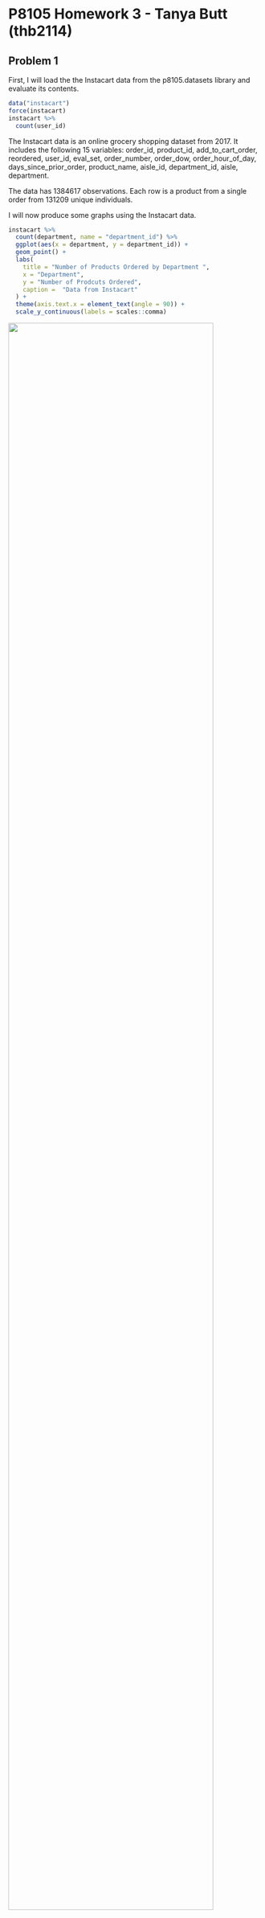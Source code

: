 P8105 Homework 3 - Tanya Butt (thb2114)
================

## Problem 1

First, I will load the the Instacart data from the p8105.datasets
library and evaluate its contents.

``` r
data("instacart")
force(instacart)
instacart %>% 
  count(user_id)
```

The Instacart data is an online grocery shopping dataset from 2017. It
includes the following 15 variables: order\_id, product\_id,
add\_to\_cart\_order, reordered, user\_id, eval\_set, order\_number,
order\_dow, order\_hour\_of\_day, days\_since\_prior\_order,
product\_name, aisle\_id, department\_id, aisle, department.

The data has 1384617 observations. Each row is a product from a single
order from 131209 unique individuals.

I will now produce some graphs using the Instacart data.

``` r
instacart %>% 
  count(department, name = "department_id") %>% 
  ggplot(aes(x = department, y = department_id)) +
  geom_point() +
  labs(
    title = "Number of Products Ordered by Department ",
    x = "Department",
    y = "Number of Prodcuts Ordered",
    caption =  "Data from Instacart"
  ) +
  theme(axis.text.x = element_text(angle = 90)) +
  scale_y_continuous(labels = scales::comma)
```

<img src="hw3_files/figure-gfm/unnamed-chunk-3-1.png" width="90%" />

The departments most frequently ordered from in this dataset set are
“produce” and “dairy eggs”.

``` r
instacart %>% 
  group_by(department, product_name) %>% 
  summarize(n_obs = n()) %>% 
  filter(n_obs > 5000) %>% 
  ggplot(aes(x = product_name, y = n_obs)) +
  geom_bar(stat = "identity", fill = "steelblue") +
  labs(
    title = "Top 10 Products Ordered in the Instacart Dataset",
    x = "Product Name",
    y = "Number of Prodcuts Ordered",
    caption =  "Data from Instacart"
  ) +
  theme(axis.text.x = element_text(angle = 90)) +
  scale_y_continuous(
    breaks = c(0, 5000, 10000, 15000, 20000),
    labels = c("0", "5,000", "10,000", "15,000", "20,000")) +
  scale_x_discrete(labels = function(x) stringr::str_wrap(x, width = 10))
## `summarise()` has grouped output by 'department'. You can override using the `.groups` argument.
```

<img src="hw3_files/figure-gfm/unnamed-chunk-4-1.png" width="90%" />

The top 10 most frequently ordered products in the Instacart dataset are
bags of organic bananas, bananas, large lemons, limes, organic avocados,
organic baby spinach, organic Has avocados, organic raspberries, organic
strawberries, and strawberries.

``` r
n_distinct(pull(instacart, aisle_id))
## [1] 134
instacart %>% 
  count(aisle_id, aisle, sort = TRUE)
## # A tibble: 134 × 3
##    aisle_id aisle                              n
##       <int> <chr>                          <int>
##  1       83 fresh vegetables              150609
##  2       24 fresh fruits                  150473
##  3      123 packaged vegetables fruits     78493
##  4      120 yogurt                         55240
##  5       21 packaged cheese                41699
##  6      115 water seltzer sparkling water  36617
##  7       84 milk                           32644
##  8      107 chips pretzels                 31269
##  9       91 soy lactosefree                26240
## 10      112 bread                          23635
## # … with 124 more rows
```

In the Instacart dataset, the number of aisles are 134 and the aisles
most ordered from are the ‘fresh vegetables’ and ‘fresh fruits’ aisle.

Below is a bar graph of the number of items ordered in aisles with &gt;
10,000 items ordered.

``` r
instacart %>% 
  count(aisle_id, aisle, sort = TRUE) %>% 
  filter(n > 10000) %>% 
  ggplot(aes(x = aisle, y = n)) +
  geom_bar(stat = "identity", fill = "steelblue") +
  labs(
    title = "Number of Products Ordered",
    x = "Aisle Name",
    y = "Number of Prodcuts Ordered",
    caption =  "Data from Instacart"
  ) +
  theme(axis.text.x = element_text(angle = 90, hjust = 1.05, size = 8)) +
  scale_y_continuous(
    breaks = c(0, 10000, 20000, 40000, 60000, 80000, 100000, 120000, 140000,
               160000),
    labels = c("0", "10,000", "20,000", "40,000", "60,000", "80,000", "100,000", 
               "120,000", "140,000", "160,000")) 
```

<img src="hw3_files/figure-gfm/unnamed-chunk-6-1.png" width="90%" />

‘Fresh vegetables’ and ‘fresh fruits’ had the highest number of orders
in this dataset.

Below I will create a table with the three most popular items in each of
the aisles, “baking ingredients”, “dog food care”, and “packaged
vegetable fruits.” I will include the number of times each item is
ordered in the table.

``` r
baking_df = filter(instacart, aisle == "baking ingredients") %>% 
  group_by(aisle, product_name) %>% 
  count(product_name, sort = TRUE) %>% 
  filter(product_name == "Light Brown Sugar" | product_name == "Pure Baking Soda" |
         product_name == "Cane Sugar") 

dogfood_df = filter(instacart, aisle == "dog food care") %>% 
  group_by(aisle, product_name) %>% 
  count(product_name, sort = TRUE) %>% 
  filter(product_name == "Snack Sticks Chicken & Rice Recipe Dog Treats" | 
           product_name == "Organix Chicken & Brown Rice Recipe" | product_name
         == "Small Dog Biscuits")

package_vege_fruit_df = filter(instacart, aisle == "packaged vegetables fruits") %>% 
  group_by(aisle, product_name) %>% 
  count(product_name, sort = TRUE) %>% 
  filter(product_name == "Organic Baby Spinach" | product_name == "Organic Raspberries" |
           product_name == "Organic Blueberries")

package_baking_df = full_join(package_vege_fruit_df, baking_df, by = NULL) 
## Joining, by = c("aisle", "product_name", "n")
baking_dogfood_package_df = full_join(package_baking_df, dogfood_df, by = NULL) %>%
  group_by(aisle) %>% 
  mutate(n, rank = min_rank(desc(n))) %>%
  mutate(product_order_num = paste(product_name,"- number of orders:", n)) 
## Joining, by = c("aisle", "product_name", "n")
table_df = select(baking_dogfood_package_df, rank, product_order_num, aisle) %>% 
  pivot_wider(
    names_from = aisle,
    values_from = product_order_num) %>% 
  rename("Rank" = rank) %>% 
  rename("Packaged Vegetables and Fruits" = `packaged vegetables fruits`) %>% 
  rename("Baking Ingredients" = `baking ingredients`) %>% 
  rename("Dog Food and Care" = `dog food care`) %>% 
   knitr::kable()

table_df
```

| Rank | Packaged Vegetables and Fruits                | Baking Ingredients                        | Dog Food and Care                                                    |
|-----:|:----------------------------------------------|:------------------------------------------|:---------------------------------------------------------------------|
|    1 | Organic Baby Spinach - number of orders: 9784 | Light Brown Sugar - number of orders: 499 | Snack Sticks Chicken & Rice Recipe Dog Treats - number of orders: 30 |
|    2 | Organic Raspberries - number of orders: 5546  | Pure Baking Soda - number of orders: 387  | Organix Chicken & Brown Rice Recipe - number of orders: 28           |
|    3 | Organic Blueberries - number of orders: 4966  | Cane Sugar - number of orders: 336        | Small Dog Biscuits - number of orders: 26                            |

The most ordered items in the “Packaged Vegetables and Fruits”, “Baking
Ingredients”, and “Dog Food and Care” aisles are: organic baby spinach,
light brown sugar, and Snack Sticks Chicken and Rice Recipe Dog Treats.

In the following code, I am creating a table to show the mean hour of
the day at which Pink Lady Apples and Coffee Ice Cream are ordered on
each day of the week.

``` r
PLA_CIC_df = filter(instacart, product_name == "Pink Lady Apples" | product_name
                    == "Coffee Ice Cream") %>% 
  group_by(product_name, order_dow) %>% 
  summarize(mean_order_hour = mean(order_hour_of_day)) %>% 
  rename("Name of Product" = product_name) %>% 
  rename("Mean Order Hour" = mean_order_hour) %>%
  mutate(order_dow = factor(c("0" = "Sunday", "1" = "Monday", "2" = "Tuesday",
                              "3" = "Wednesday", "4" = "Thursday", "5" = "Friday",
                              "6" = "Saturday"))) %>% 
  pivot_wider(
    names_from = "order_dow",
    values_from = "Mean Order Hour"
  ) %>% 
  knitr::kable()
## `summarise()` has grouped output by 'product_name'. You can override using the `.groups` argument.
PLA_CIC_df        
```

| Name of Product  |   Sunday |   Monday |  Tuesday | Wednesday | Thursday |   Friday | Saturday |
|:-----------------|---------:|---------:|---------:|----------:|---------:|---------:|---------:|
| Coffee Ice Cream | 13.77419 | 14.31579 | 15.38095 |  15.31818 | 15.21739 | 12.26316 | 13.83333 |
| Pink Lady Apples | 13.44118 | 11.36000 | 11.70213 |  14.25000 | 11.55172 | 12.78431 | 11.93750 |

Based on the table, it looks like Pink Lady Apples tend to be ordered
earlier in the day compared to Coffee Ice Cream.

## Problem 2

I will load and clean data from the “Behavioral Risk Factors
Surveillance System (BRFSS) for Selected Metropolitan Area Risk Trends
(SMART) for 2002-2010”.

``` r
data("brfss_smart2010")
brfss_smart2010_df = force(brfss_smart2010) %>% 
 janitor::clean_names() %>% 
  rename(state_abbrev = locationabbr) %>%
  rename(state_w_county = locationdesc) %>% 
  rename(response_id = respid) %>% 
  rename(lat_long = geo_location) %>% 
  filter(topic == "Overall Health") %>% 
  filter(response == "Poor" | response == "Fair" | response == "Good" | 
           response == "Very good" | response == "Excellent") %>% 
  mutate(response = forcats::fct_relevel(response, c("Poor", "Fair", "Good",
                                                     "Very good", "Excellent")))
```

I will now show how many states had 7 or more locations in 2002 and
2010.

``` r
brfss_smart2010_df %>% 
  filter(year == 2002) %>% 
  count(state_abbrev, sort = TRUE) %>% 
  filter(n >= 7)
## # A tibble: 36 × 2
##    state_abbrev     n
##    <chr>        <int>
##  1 PA              50
##  2 MA              40
##  3 NJ              40
##  4 CT              35
##  5 FL              35
##  6 NC              35
##  7 MD              30
##  8 NH              25
##  9 NY              25
## 10 UT              25
## # … with 26 more rows
brfss_smart2010_df %>% 
  filter(year == 2010) %>% 
  count(state_abbrev, sort = TRUE) %>% 
  filter(n >= 7)
## # A tibble: 45 × 2
##    state_abbrev     n
##    <chr>        <int>
##  1 FL             205
##  2 NJ              95
##  3 TX              80
##  4 CA              60
##  5 MD              60
##  6 NC              60
##  7 NE              50
##  8 WA              50
##  9 MA              45
## 10 NY              45
## # … with 35 more rows
```

In 2002, there were 36 states with 7 or more locations. In 2010, there
were 45 states with 7 or more locations.

I will now construct a dataset limited to “Excellent” responses,
contains year, state, and a variable that averages the data value across
locations within a state.

I will then make a “spaghetti” plot of the average data value over time
within a state.

``` r
brfss_smart2010_df %>% 
  select(year, state_abbrev, state_w_county, response, data_value) %>% 
  filter(response == "Excellent") %>% 
  group_by(year, state_abbrev) %>% 
  mutate(mean_data_value = mean(data_value)) %>% 
  ggplot(aes(x = year, y = mean_data_value)) +
  geom_line(aes(color = state_abbrev)) +
  theme(legend.text = element_text(size = 8), legend.spacing.x = unit(0.05, 'cm'), 
        legend.position = 'right') +
   xlab("Year") + ylab("Mean Data Value") +
  scale_colour_discrete(name = "State Abbreviation")
## Warning: Removed 65 row(s) containing missing values (geom_path).
```

<img src="hw3_files/figure-gfm/unnamed-chunk-11-1.png" width="90%" />

Overall, it looks like mean data values for all the states included in
the ‘spaghetti’ plot fluctuated between 11.5 and 29.5 from 2002 and
2010.

I will now make a two panel plot showing, for years 2006 and 2010, the
distribution of data values for responses “Poor” to “Excellent” among
locations in NY state.

``` r
ny_2006_2010_df = select(brfss_smart2010_df, year, state_abbrev, state_w_county, 
                         response, data_value) %>% 
  filter(state_abbrev == "NY", year == 2006 | year == 2010)

ggplot(ny_2006_2010_df, aes(x = response, y = data_value, 
                            color = state_w_county)) +
  geom_point() +
  facet_grid(. ~ year) +
  labs(
    title = "2006 and 2010 Data Values for Responses among NY Locations",
    x = "Response Type",
    y = "Data Value",
    caption =  "Data from Instacart") +
  theme(legend.title = element_blank(), legend.text = element_text(size = 7))
```

<img src="hw3_files/figure-gfm/unnamed-chunk-12-1.png" width="90%" />

In 2006 and 2010, the response type “Poor” had the lowest data value and
was from Weschester County. In 2010, the response type “Very good” had
the highest data value and was also from Weschester County. For 2006,
the response type with the highest data value was “Good” and from Queens
County.

## Problem 3

First, I will load and tidy the accelerometer data.

``` r
accel_data_df = read_csv("data/accel_data.csv") %>% 
  janitor::clean_names() %>% 
  mutate(
    day_type = case_when(
      day == "Monday" | day == "Tuesday" | day == "Wednesday" | 
        day == "Thursday" |
        day == "Friday" ~ "weekday",
      day == "Sunday" | day == "Saturday" ~ "weekend",
      TRUE ~ ""))  %>%
  mutate(day = as.factor(day)) %>% 
  pivot_longer(
    activity_1:activity_1440,
    names_to = "activity",
    values_to = "activity_number")
## Rows: 35 Columns: 1443
## ── Column specification ────────────────────────────────────────────────────────
## Delimiter: ","
## chr    (1): day
## dbl (1442): week, day_id, activity.1, activity.2, activity.3, activity.4, ac...
## 
## ℹ Use `spec()` to retrieve the full column specification for this data.
## ℹ Specify the column types or set `show_col_types = FALSE` to quiet this message.
```

I will now create a table focusing on the total activity over the day. I
will create a total activity variable for each day, and then create a
table with these totals.

``` r
accel_data_table = group_by(accel_data_df, day) %>% 
  summarize(total_activity = sum(activity_number)) %>% 
  mutate(total_activity, rank = min_rank(desc(total_activity))) %>% 
  arrange(desc(rank)) %>% 
  select(day,total_activity) %>% 
  rename("Day of the Week" = day) %>% 
  rename("Total Activity" = total_activity) %>% 
  knitr::kable()
  
accel_data_table
```

| Day of the Week | Total Activity |
|:----------------|---------------:|
| Saturday        |        1369237 |
| Tuesday         |        1799238 |
| Monday          |        1858699 |
| Sunday          |        1919213 |
| Thursday        |        2091151 |
| Wednesday       |        2129772 |
| Friday          |        2291711 |

It appears like total activity is lower on the weekends and the earlier
days of the week compared with the later days in the week. Total
activity also appears to peak on Fridays.

I will now make a single panel plot that shows the 24-hour activity time
courses for each day and will use color to indicate day of the week.

``` r
accel_data_plot = group_by(accel_data_df, day) %>% 
 pivot_wider(
   names_from = "activity",
   values_from = "activity_number") %>% 
  mutate('Hour 1' = sum(c_across(activity_1:activity_60)),
         'Hour 2' = sum(c_across(activity_60:activity_120)),
         'Hour 3' = sum(c_across(activity_120:activity_180)),
         'Hour 4' = sum(c_across(activity_180:activity_240)),
         'Hour 5' = sum(c_across(activity_240:activity_300)),
         'Hour 6' = sum(c_across(activity_300:activity_360)),
         'Hour 7' = sum(c_across(activity_360:activity_420)),
         'Hour 8' = sum(c_across(activity_420:activity_480)),
         'Hour 9' = sum(c_across(activity_480:activity_520)),
         'Hour 10' = sum(c_across(activity_520:activity_580)),
         'Hour 11' = sum(c_across(activity_580:activity_640)),
         'Hour 12' = sum(c_across(activity_640:activity_720)),
         'Hour 13' = sum(c_across(activity_720:activity_780)),
         'Hour 14' = sum(c_across(activity_780:activity_840)),
         'Hour 15' = sum(c_across(activity_840:activity_900)),
         'Hour 16' = sum(c_across(activity_900:activity_960)),
         'Hour 17' = sum(c_across(activity_960:activity_1020)),
         'Hour 18' = sum(c_across(activity_1020:activity_1080)),
         'Hour 19' = sum(c_across(activity_1080:activity_1140)),
         'Hour 20' = sum(c_across(activity_1140:activity_1200)),
         'Hour 21' = sum(c_across(activity_1200:activity_1260)),
         'Hour 22' = sum(c_across(activity_1260:activity_1320)),
         'Hour 23' = sum(c_across(activity_1320:activity_1380)),
         'Hour 24' = sum(c_across(activity_1380:activity_1440)),
         ) %>% 
  select(day,'Hour 1':'Hour 24') %>% 
  pivot_longer(
    'Hour 1':'Hour 24',
    names_to = "Hour",
    values_to = "activity_number") 

ggplot(accel_data_plot, aes(x = Hour, y = activity_number, color = day)) +
  geom_point() + 
  labs(
    title = "24 Hour Accelerometer Activity By Day of the Week",
    x = "Hour",
    y = "Activity Amount",
    caption =  "Data from the Advanced Cardiac Care Center, 
    Columbia University Medical Center") +
  theme(legend.title = element_blank(), legend.text = element_text(size = 7), 
        axis.text.x = element_text(angle = 90)) +
  scale_y_continuous(
    breaks = c(0, 50000, 100000, 150000, 200000, 250000, 300000),
    labels = c("0","50,000", "100,000", "150,000", "200,000", "250,000",
    "300,000")) +
  scale_x_discrete(limits = c('Hour 1', 'Hour 2', 'Hour 3', 'Hour 4', 'Hour 5',
                              'Hour 6', 'Hour 7', 'Hour 8', 'Hour 9', 'Hour 10',
                              'Hour 11', 'Hour 12', 'Hour 13', 'Hour 14', 
                              'Hour 15', 'Hour 16', 'Hour 17', 'Hour 18',
                              'Hour 19', 'Hour 20', 'Hour 21', 'Hour 22',
                              'Hour 23', 'Hour 24')) 
```

<img src="hw3_files/figure-gfm/unnamed-chunk-15-1.png" width="90%" />

Overall, accelerometer activity tends to be lowest at the earliest hours
of the day. Activity tends to peak between hours 10-13 and hours 20-22.
Sunday at hour 12 has the highest activity amount, followed by Friday at
hours 21 and 22.
